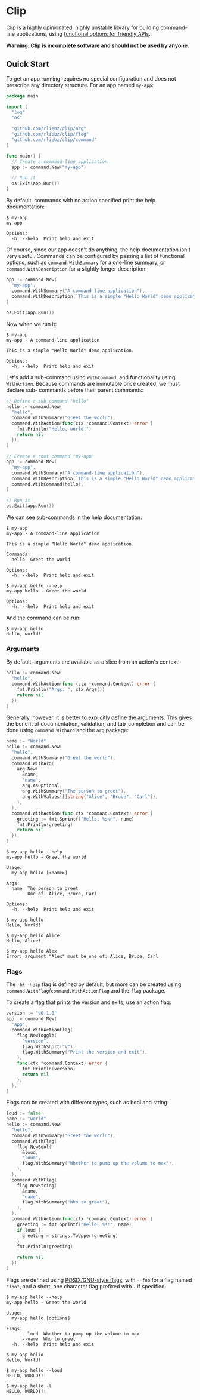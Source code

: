 # Clip

Clip is a highly opinionated, highly unstable library for building command-line
applications, using [functional options for friendly APIs][functional].

**Warning: Clip is incomplete software and should not be used by anyone.**

## Quick Start

To get an app running requires no special configuration and does not prescribe
any directory structure. For an app named `my-app`:

```go
package main

import (
  "log"
  "os"

  "github.com/rliebz/clip/arg"
  "github.com/rliebz/clip/flag"
  "github.com/rliebz/clip/command"
)

func main() {
  // Create a command-line application
  app := command.New("my-app")

  // Run it
  os.Exit(app.Run())
}
```

By default, commands with no action specified print the help documentation:

```text
$ my-app
my-app

Options:
  -h, --help  Print help and exit
```

Of course, since our app doesn't do anything, the help documentation isn't very
useful. Commands can be configured by passing a list of functional options,
such as `command.WithSummary` for a one-line summary, or `command.WithDescription`
for a slightly longer description:

```go
app := command.New(
  "my-app",
  command.WithSummary("A command-line application"),
  command.WithDescription(`This is a simple "Hello World" demo application.`),
)

os.Exit(app.Run())
```

Now when we run it:

```text
$ my-app
my-app - A command-line application

This is a simple "Hello World" demo application.

Options:
  -h, --help  Print help and exit
```

Let's add a sub-command using `WithCommand`, and functionality using
`WithAction`. Because commands are immutable once created, we must declare sub-
commands before their parent commands:

```go
// Define a sub-command "hello"
hello := command.New(
  "hello",
  command.WithSummary("Greet the world"),
  command.WithAction(func(ctx *command.Context) error {
    fmt.Println("Hello, world!")
    return nil
  }),
)

// Create a root command "my-app"
app := command.New(
  "my-app",
  command.WithSummary("A command-line application"),
  command.WithDescription(`This is a simple "Hello World" demo application.`),
  command.WithCommand(hello),
)

// Run it
os.Exit(app.Run())
```

We can see sub-commands in the help documentation:

```text
$ my-app
my-app - A command-line application

This is a simple "Hello World" demo application.

Commands:
  hello  Greet the world

Options:
  -h, --help  Print help and exit

$ my-app hello --help
my-app hello - Greet the world

Options:
  -h, --help  Print help and exit
```

And the command can be run:

```text
$ my-app hello
Hello, world!
```

### Arguments

By default, arguments are available as a slice from an action's context:

```go
hello := command.New(
  "hello",
  command.WithAction(func (ctx *command.Context) error {
    fmt.Println("Args: ", ctx.Args())
    return nil
  }),
)
```

Generally, however, it is better to explicitly define the arguments. This gives
the benefit of documentation, validation, and tab-completion and can be done using
`command.WithArg` and the `arg` package:

```go
name := "World"
hello := command.New(
  "hello",
  command.WithSummary("Greet the world"),
  command.WithArg(
    arg.New(
      &name,
      "name",
      arg.AsOptional,
      arg.WithSummary("The person to greet"),
      arg.WithValues([]string{"Alice", "Bruce", "Carl"}),
    ),
  ),
  command.WithAction(func(ctx *command.Context) error {
    greeting := fmt.Sprintf("Hello, %s\n", name)
    fmt.Println(greeting)
    return nil
  }),
)
```

```text
$ my-app hello --help
my-app hello - Greet the world

Usage:
  my-app hello [<name>]

Args:
  name  The person to greet
        One of: Alice, Bruce, Carl

Options:
  -h, --help  Print help and exit

$ my-app hello
Hello, World!

$ my-app hello Alice
Hello, Alice!

$ my-app hello Alex
Error: argument "Alex" must be one of: Alice, Bruce, Carl
```

### Flags

The `-h`/`--help` flag is defined by default, but more can be created using
`command.WithFlag`/`command.WithActionFlag` and the `flag` package.

To create a flag that prints the version and exits, use an action flag:

```go
version := "v0.1.0"
app := command.New(
  "app",
  command.WithActionFlag(
    flag.NewToggle(
      "version",
      flag.WithShort("V"),
      flag.WithSummary("Print the version and exit"),
    ),
    func(ctx *command.Context) error {
      fmt.Println(version)
      return nil
    },
  ),
)
```

Flags can be created with different types, such as bool and string:

```go
loud := false
name := "world"
hello := command.New(
  "hello",
  command.WithSummary("Greet the world"),
  command.WithFlag(
    flag.NewBool(
      &loud,
      "loud",
      flag.WithSummary("Whether to pump up the volume to max"),
    ),
  ),
  command.WithFlag(
    flag.NewString(
      &name,
      "name",
      flag.WithSummary("Who to greet"),
    ),
  ),
  command.WithAction(func(ctx *command.Context) error {
    greeting := fmt.Sprintf("Hello, %s!", name)
    if loud {
      greeting = strings.ToUpper(greeting)
    }
    fmt.Println(greeting)

    return nil
  }),
)
```

Flags are defined using [POSIX/GNU-style flags][gnu-flags], with `--foo` for a
flag named `"foo"`, and a short, one character flag prefixed with `-` if
specified.

```text
$ my-app hello --help
my-app hello - Greet the world

Usage:
  my-app hello [options]

Flags:
      --loud  Whether to pump up the volume to max
      --name  Who to greet
  -h, --help  Print help and exit

$ my-app hello
Hello, World!

$ my-app hello --loud
HELLO, WORLD!!!

$ my-app hello -l
HELLO, WORLD!!!
```


[functional]: https://dave.cheney.net/2014/10/17/functional-options-for-friendly-apis
[gnu-flags]: https://www.gnu.org/software/libc/manual/html_node/Argument-Syntax.html
